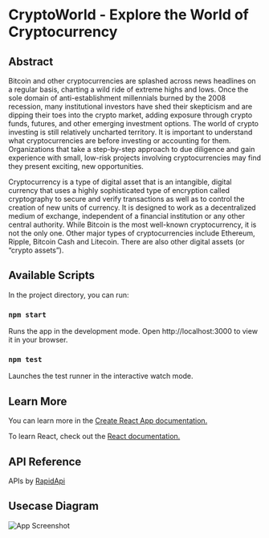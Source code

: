 
# CryptoWorld - Explore the World of Cryptocurrency



## Abstract

Bitcoin and other cryptocurrencies are splashed across news headlines on a regular basis, 
charting a wild ride of extreme highs and lows. Once the sole domain of anti-establishment 
millennials burned by the 2008 recession, many institutional investors have shed their 
skepticism and are dipping their toes into the crypto market, adding exposure through 
crypto funds, futures, and other emerging investment options. The world of crypto investing 
is still relatively uncharted territory. It is important to understand what cryptocurrencies are 
before investing or accounting for them. Organizations that take a step-by-step approach to 
due diligence and gain experience with small, low-risk projects involving cryptocurrencies 
may find they present exciting, new opportunities.

Cryptocurrency is a type of digital asset that is an intangible, digital currency that uses a 
highly sophisticated type of encryption called cryptography to secure and verify transactions 
as well as to control the creation of new units of currency. It is designed to work as a 
decentralized medium of exchange, independent of a financial institution or any other central 
authority. While Bitcoin is the most well-known cryptocurrency, it is not the only one. Other 
major types of cryptocurrencies include Ethereum, Ripple, Bitcoin Cash and Litecoin.
There are also other digital assets (or “crypto assets”).

## Available Scripts
In the project directory, you can run:
### `npm start`
Runs the app in the development mode.
Open http://localhost:3000 to view it in your browser.
### `npm test`
Launches the test runner in the interactive watch mode.


## Learn More

You can learn more in the [Create React App documentation.](https://facebook.github.io/create-react-app/docs/getting-started)

To learn React, check out the [React documentation.](https://reactjs.org/)


## API Reference

APIs by [RapidApi](https://rapidapi.com.)


## Usecase Diagram

![App Screenshot](https://via.placeholder.com/468x300?text=App+Screenshot+Here)

